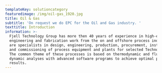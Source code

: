 ```yaml
---
templateKey: solutioncategory
featuredimage: /img/oil-gas_1920.jpg
title: Oil & Gas
subtitle: 'On request we do EPC for the Oil and Gas industry. '
texttitle: Introduction
information: >-
  Fjell Technology Group has more then 40 years of experience in high-end
  engineering and fabrication work from the on and offshore process industry. We
  are specialists in design, engineering, production, procurement, installation
  and commissioning of process equipment and plants for selected Technologies.
  The common theme of these processes is based on thermodynamic and fluid
  dynamic analyses with advanced software programs to achieve optimal process
  results.
---
```


